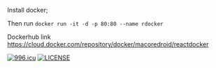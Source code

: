 Install docker;

Then run `docker run -it -d -p 80:80 --name rdocker`

Dockerhub link https://cloud.docker.com/repository/docker/macoredroid/reactdocker

<a href="https://996.icu"><img src="https://img.shields.io/badge/link-996.icu-red.svg" alt="996.icu" /></a>
[![LICENSE](https://img.shields.io/badge/license-Anti%20996-blue.svg)](https://github.com/996icu/996.ICU/blob/master/LICENSE)
